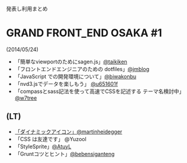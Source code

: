 発表し利用まとめ

# GRAND FRONT_END OSAKA #1

(2014/05/24) 

 - 「簡単なviewportのためにsagen.js」[@taikiken](https://github.com/taikiken)
 - 「フロントエンドエンジニアのための dotfiles」[@jmblog](https://github.com/jmblog)
 - 「JavaScript での開発環境について」[@biwakonbu](https://github.com/biwakonbu)
 - 「nvd3.jsでデータを楽しもう」 [@u651601f](https://github.com/u651601f)
 - 「compassとsass記法を使って高速でCSSを記述する テーマ名検討中」[@w7tree](https://github.com/w7tree)

## (LT)

 - [「ダイナミックアイコン」](https://github.com/grand-front-end-osaka/presentations/tree/master/gfeo1/dynamic_icons)[@martinheidegger](https://github.com/martinheidegger)
 - 「CSS は友達です」 @Yuzool
 - 「StyleSprite」[@AtuyL](https://github.com/AtuyL)
 - 「Gruntコツとヒント」[@bebensiganteng](https://github.com/bebensiganteng)

